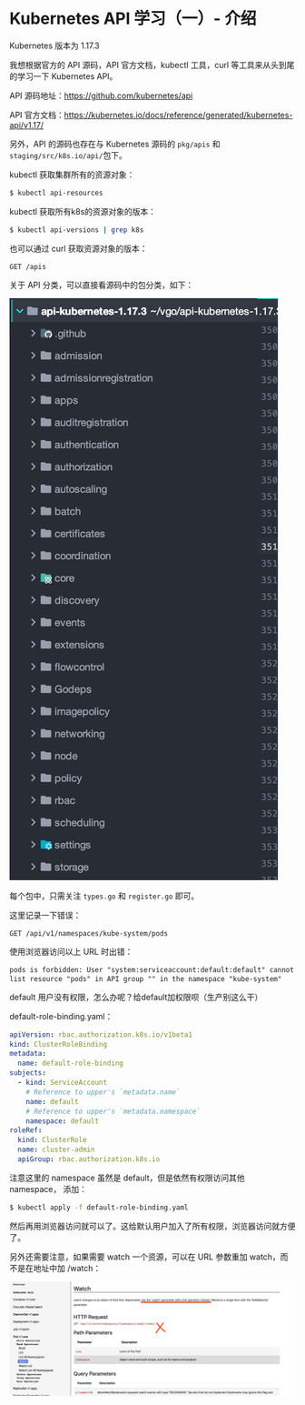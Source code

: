# Kubernetes API 学习（一）- 介绍

Kubernetes 版本为 1.17.3

我想根据官方的 API 源码，API 官方文档，kubectl 工具，curl 等工具来从头到尾的学习一下 Kubernetes API。

API 源码地址：https://github.com/kubernetes/api

API 官方文档：https://kubernetes.io/docs/reference/generated/kubernetes-api/v1.17/

另外，API 的源码也存在与 Kubernetes 源码的 `pkg/apis`  和 `staging/src/k8s.io/api/`包下。

kubectl 获取集群所有的资源对象：

```bash
$ kubectl api-resources
```

kubectl 获取所有k8s的资源对象的版本：

```bash
$ kubectl api-versions | grep k8s
```

也可以通过 curl 获取资源对象的版本：

```
GET /apis
```

关于 API 分类，可以直接看源码中的包分类，如下：

![image-20200312201423139](../../../resource/image-20200312201423139.png)

 每个包中，只需关注 `types.go` 和 `register.go` 即可。



这里记录一下错误：

```
GET /api/v1/namespaces/kube-system/pods
```

使用浏览器访问以上 URL 时出错：

```
pods is forbidden: User "system:serviceaccount:default:default" cannot list resource "pods" in API group "" in the namespace "kube-system"
```

default 用户没有权限，怎么办呢？给default加权限呗（生产别这么干）

default-role-binding.yaml：

```yaml
apiVersion: rbac.authorization.k8s.io/v1beta1
kind: ClusterRoleBinding
metadata:
  name: default-role-binding
subjects:
  - kind: ServiceAccount
    # Reference to upper's `metadata.name`
    name: default
    # Reference to upper's `metadata.namespace`
    namespace: default
roleRef:
  kind: ClusterRole
  name: cluster-admin
  apiGroup: rbac.authorization.k8s.io
```

注意这里的 namespace 虽然是 default，但是依然有权限访问其他 namespace，  添加：

```bash
$ kubectl apply -f default-role-binding.yaml
```

然后再用浏览器访问就可以了。这给默认用户加入了所有权限，浏览器访问就方便了。





另外还需要注意，如果需要 watch 一个资源，可以在 URL 参数重加 watch，而不是在地址中加 /watch：

![image-20200317143840202](../../../resource/image-20200317143840202.png)